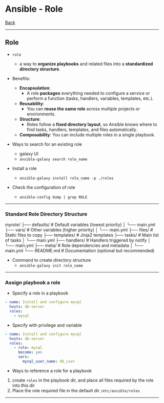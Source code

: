 # Ansible - Role

[Back](../ansible.md)

---

## Role

- `role`

  - a way to **organize playbooks** and related files into a **standardized directory structure**.

- Benefits:

  - **Encapsulation**:
    - A role **packages** everything needed to configure a service or perform a function (tasks, handlers, variables, templates, etc.).
  - **Reusability**:
    - You can **reuse the same role** across multiple projects or environments.
  - **Structure**:
    - Roles follow a **fixed directory layout**, so Ansible knows where to find tasks, handlers, templates, and files automatically.
  - **Composability**: You can include multiple roles in a single playbook.

- Ways to search for an existing role
  - galaxy UI
  - `ansible-galaxy search role_name`
- Install a role

  - `ansible-galaxy install role_name -p ./roles`

- Check the configuration of role
  - `ansible-config dump | grep ROLE`

---

### Standard Role Directory Structure

myrole/
├── defaults/ # Default variables (lowest priority)
│ └── main.yml
├── vars/ # Other variables (higher priority)
│ └── main.yml
├── files/ # Static files to copy
├── templates/ # Jinja2 templates
├── tasks/ # Main list of tasks
│ └── main.yml
├── handlers/ # Handlers triggered by notify
│ └── main.yml
├── meta/ # Role dependencies and metadata
│ └── main.yml
└── README.md # Documentation (optional but recommended)

- Command to create directory structure
  - `ansible-galaxy init role_name`

---

### Assign playbook a role

- Specify a role in a playbook

```yaml
- name: Install and configure mysql
  hosts: db-server
  roles:
    - mysql
```

- Specify with privilege and variable

```yaml
- name: Install and configure mysql
  hosts: db-server
  roles:
    - role: mysql
      become: yes
      vars:
        mysql_user_name: db_user
```

- Ways to reference a role for a playbook

1. create `roles` in the playbook dir, and place all files required by the role into this dir
2. Place the role required file in the default dir `/etc/ansible/roles`

---
